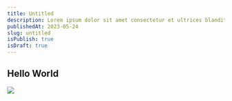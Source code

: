 ```yaml
---
title: Untitled
description: Lorem ipsum dolor sit amet consectetur et ultrices blandit neque ege
publishedAt: 2023-05-24
slug: untitled
isPublish: true
isDraft: true
---
```

## Hello World

![](/images/screenshot-2025-02-28-at-9.16.44 pm.png)